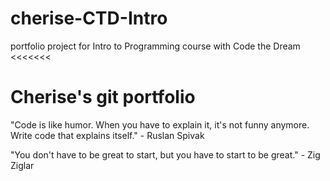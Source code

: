 # cherise-CTD-Intro
portfolio project for Intro to Programming course with Code the Dream
<<<<<<< 

Cherise's git portfolio
=======

"Code is like humor. When you have to explain it, it's not funny anymore. Write code that explains itself." - Ruslan Spivak

"You don't have to be great to start, but you have to start to be great." - Zig Ziglar

